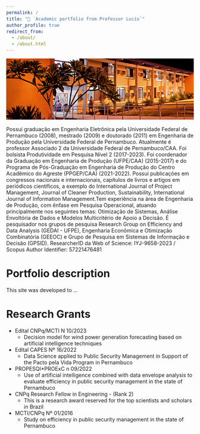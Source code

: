 ```yaml
---
permalink: /
title: "👋 `Academic portfolio from Professor Lucio`"
author_profile: true
redirect_from: 
  - /about/
  - /about.html
---
```


<img src="images/CAA-Passarinho-ASCOM.jpg" alt="alt text" title="CAA" />


Possui graduação em Engenharia Eletrônica pela Universidade Federal de Pernambuco (2008), mestrado (2009) e doutorado (2011) em Engenharia de Produção pela Universidade Federal de Pernambuco. Atualmente é professor Associado 2 da Universidade Federal de Pernambuco/CAA. Foi bolsista Produtividade em Pesquisa Nível 2 (2017-2023). Foi coordenador da Graduação em Engenharia de Produção (UFPE/CAA) (2015-2017) e do Programa de Pós-Graduação em Engenharia de Produção do Centro Acadêmico do Agreste (PPGEP/CAA) (2021-2022). Possui publicações em congressos nacionais e internacionais, capítulos de livros e artigos em periódicos científicos, a exemplo do International Journal of Project Management, Journal of Cleaner Production, Sustainability, International Journal of Information Management.Tem experiência na área de Engenharia de Produção, com ênfase em Pesquisa Operacional, atuando principalmente nos seguintes temas: Otimização de Sistemas, Análise Envoltória de Dados e Modelos Multicritério de Apoio a Decisão. É pesquisador nos grupos de pesquisa Research Group on Efficiency and Data Analysis (GEDAI - UFPE), Engenharia Econômica e Otimização Combinatória (GEEOC) e Grupo de Pesquisa em Sistemas de Informação e Decisão (GPSID). ResearcherID da Web of Science: IYJ-9658-2023 / Scopus Author Identifier: 57221476481 

Portfolio description
======
This site was developed to ...

Research Grants
======
* Edital CNPq/MCTI N 10/2023
  * Decision model for wind power generation forecasting based on artificial intelligence techniques
* Edital CAPES Nº 16/2022
  * Data Science applied to Public Security Management in Support of the Pacto pela Vida Program in Pernambuco
* PROPESQI*PROExC n 09/2022
  * Use of artificial intelligence combined with data envelope analysis to evaluate efficiency in public security management in the state of Pernambuco
* CNPq Research Fellow in Engineering - (Rank 2)
  * This is a research award reserved for the top scientists and scholars in Brazil
* MCTI/CNPq Nº 01/2016
  * Study on efficiency in public security management in the state of Pernambuco


